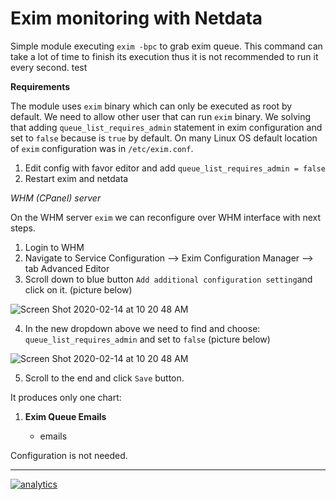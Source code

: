 # Exim monitoring with Netdata

Simple module executing `exim -bpc` to grab exim queue.
This command can take a lot of time to finish its execution thus it is not recommended to run it every second.
test

**Requirements**

The module uses `exim` binary which can only be executed as root by default. We need to allow other user that can run `exim` binary. We solving that adding `queue_list_requires_admin` statement in exim configuration and set to `false` because is `true` by default. On many Linux OS default location of `exim` configuration was in `/etc/exim.conf`.

1. Edit config with favor editor and add
`queue_list_requires_admin = false`
2. Restart exim and netdata

*WHM (CPanel) server*

On the WHM server `exim` we can reconfigure over WHM interface with next steps.

1. Login to WHM
2. Navigate to 
Service Configuration --> Exim Configuration Manager --> tab Advanced Editor
3. Scroll down to blue button `Add additional configuration setting`and click on it. (picture below)

![Screen Shot 2020-02-14 at 10 20 48 AM](https://user-images.githubusercontent.com/53332414/74518595-6aebcd00-4f14-11ea-8995-e03c168eef0e.png)

4. In the new dropdown above we need to find and choose:
`queue_list_requires_admin` and set to `false` 
(picture below)

![Screen Shot 2020-02-14 at 10 20 48 AM](https://user-images.githubusercontent.com/53332414/74518595-6aebcd00-4f14-11ea-8995-e03c168eef0e.png)

5. Scroll to the end and click `Save` button.


It produces only one chart:

1.  **Exim Queue Emails**

    -   emails

Configuration is not needed.

---

[![analytics](https://www.google-analytics.com/collect?v=1&aip=1&t=pageview&_s=1&ds=github&dr=https%3A%2F%2Fgithub.com%2Fnetdata%2Fnetdata&dl=https%3A%2F%2Fmy-netdata.io%2Fgithub%2Fcollectors%2Fpython.d.plugin%2Fexim%2FREADME&_u=MAC~&cid=5792dfd7-8dc4-476b-af31-da2fdb9f93d2&tid=UA-64295674-3)](<>)
